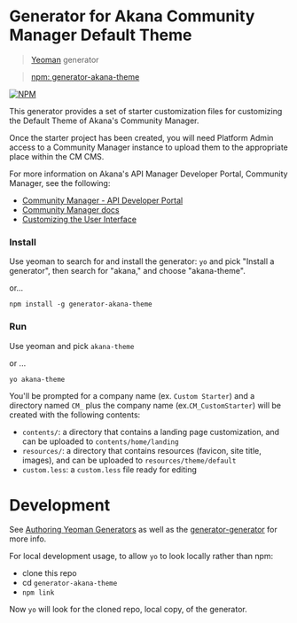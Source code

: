 # Generator for Akana Community Manager Default Theme

> [Yeoman](http://yeoman.io) generator

> [npm: generator-akana-theme](https://www.npmjs.com/package/generator-akana-theme)

[![NPM](https://nodei.co/npm/generator-akana-theme.png)](https://www.npmjs.com/package/generator-akana-theme)

This generator provides a set of starter customization files for customizing the Default Theme of Akana's Community Manager.

Once the starter project has been created, you will need Platform Admin access to a Community Manager instance to upload them to the appropriate place within the CM CMS.

For more information on Akana's API Manager Developer Portal, Community Manager, see the following:

* [Community Manager - API Developer Portal](https://www.akana.com/products/api-portal)
* [Community Manager docs](http://docs.akana.com/cm/index.html)
* [Customizing the User Interface](http://docs.akana.com/cm/share/cm_customizing_ui.htm) 

### Install

Use yeoman to search for and install the generator: `yo` and pick "Install a generator", then search for "akana," and choose "akana-theme".

or...

```
npm install -g generator-akana-theme
```
### Run

Use yeoman and pick `akana-theme`

or ...

```
yo akana-theme
```

You'll be prompted for a company name (ex. `Custom Starter`) and a directory named `CM_` plus the company name (ex.`CM_CustomStarter`) will be created with the following contents:


* `contents/`: a directory that contains a landing page customization, and can be uploaded to `contents/home/landing`
* `resources/`: a directory that contains resources (favicon, site title, images), and can be uploaded to `resources/theme/default`
* `custom.less`: a `custom.less` file ready for editing

# Development

See [Authoring Yeoman Generators](http://yeoman.io/authoring/index.html) as well as the [generator-generator](https://github.com/yeoman/generator-generator) for more info.

For local development usage, to allow `yo` to look locally rather than npm:

* clone this repo
* cd `generator-akana-theme`
* `npm link`

Now `yo` will look for the cloned repo, local copy, of the generator.
